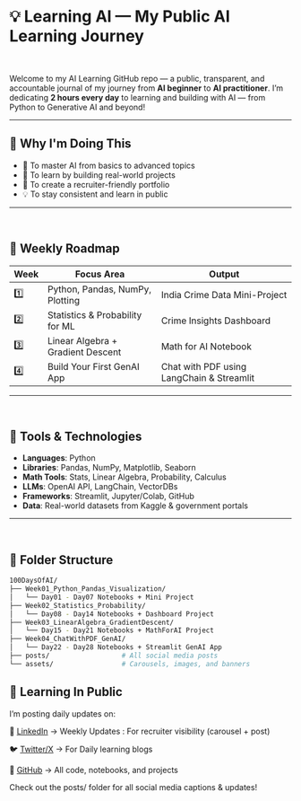 
# 💡 Learning AI — My Public AI Learning Journey

<br>

Welcome to my AI Learning GitHub repo — a public, transparent, and accountable journal of my journey from **AI beginner** to **AI practitioner**. I’m dedicating **2 hours every day** to learning and building with AI — from Python to Generative AI and beyond!


---


## 📍 Why I'm Doing This


- 🎯 To master AI from basics to advanced topics
- 📖 To learn by building real-world projects
- 💼 To create a recruiter-friendly portfolio
- 💡 To stay consistent and learn in public

---
<br>

## 🧠 Weekly Roadmap

| Week | Focus Area                            | Output                                 |
|------|----------------------------------------|----------------------------------------|
| 1️⃣  | Python, Pandas, NumPy, Plotting        | India Crime Data Mini-Project          |
| 2️⃣  | Statistics & Probability for ML        | Crime Insights Dashboard               |
| 3️⃣  | Linear Algebra + Gradient Descent      | Math for AI Notebook                   |
| 4️⃣  | Build Your First GenAI App             | Chat with PDF using LangChain & Streamlit |

---

<br>

## 🔧 Tools & Technologies

- **Languages**: Python
- **Libraries**: Pandas, NumPy, Matplotlib, Seaborn
- **Math Tools**: Stats, Linear Algebra, Probability, Calculus
- **LLMs**: OpenAI API, LangChain, VectorDBs
- **Frameworks**: Streamlit, Jupyter/Colab, GitHub
- **Data**: Real-world datasets from Kaggle & government portals

---
<br>

## 📁 Folder Structure

```bash
100DaysOfAI/
├── Week01_Python_Pandas_Visualization/
│   └── Day01 - Day07 Notebooks + Mini Project
├── Week02_Statistics_Probability/
│   └── Day08 - Day14 Notebooks + Dashboard Project
├── Week03_LinearAlgebra_GradientDescent/
│   └── Day15 - Day21 Notebooks + MathForAI Project
├── Week04_ChatWithPDF_GenAI/
│   └── Day22 - Day28 Notebooks + Streamlit GenAI App
├── posts/                  # All social media posts
└── assets/                 # Carousels, images, and banners

```


## 📢 Learning In Public

I’m posting daily updates on:

🔗 [LinkedIn](https://www.linkedin.com/in/prapti-chavan-003/) → Weekly Updates : For recruiter visibility (carousel + post)

🐦 [Twitter/X](https://x.com/PraptiChavan03) → For Daily learning blogs

📝 [GitHub](https://github.com/prapti3) → All code, notebooks, and projects

Check out the posts/ folder for all social media captions & updates!
